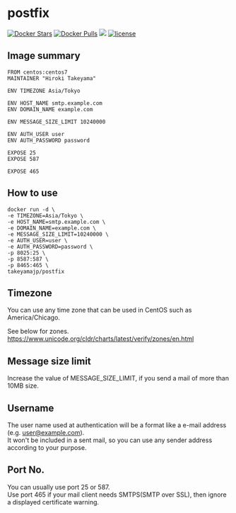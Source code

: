 # postfix
[![Docker Stars](https://img.shields.io/docker/stars/takeyamajp/postfix.svg)](https://hub.docker.com/r/takeyamajp/postfix/)
[![Docker Pulls](https://img.shields.io/docker/pulls/takeyamajp/postfix.svg)](https://hub.docker.com/r/takeyamajp/postfix/)
[![](https://img.shields.io/badge/GitHub-Dockerfile-orange.svg)](https://github.com/takeyamajp/docker-postfix/blob/master/Dockerfile)
[![license](https://img.shields.io/github/license/takeyamajp/docker-postfix.svg)](https://github.com/takeyamajp/docker-postfix/blob/master/LICENSE)

## Image summary
    FROM centos:centos7  
    MAINTAINER "Hiroki Takeyama"
    
    ENV TIMEZONE Asia/Tokyo
    
    ENV HOST_NAME smtp.example.com  
    ENV DOMAIN_NAME example.com
    
    ENV MESSAGE_SIZE_LIMIT 10240000
    
    ENV AUTH_USER user  
    ENV AUTH_PASSWORD password
    
    EXPOSE 25  
    EXPOSE 587
    
    EXPOSE 465

## How to use
    docker run -d \  
    -e TIMEZONE=Asia/Tokyo \  
    -e HOST_NAME=smtp.example.com \  
    -e DOMAIN_NAME=example.com \  
    -e MESSAGE_SIZE_LIMIT=10240000 \  
    -e AUTH_USER=user \  
    -e AUTH_PASSWORD=password \  
    -p 8025:25 \  
    -p 8587:587 \  
    -p 8465:465 \  
    takeyamajp/postfix 

## Timezone
You can use any time zone that can be used in CentOS such as America/Chicago.  

See below for zones.  
https://www.unicode.org/cldr/charts/latest/verify/zones/en.html

## Message size limit
Increase the value of MESSAGE_SIZE_LIMIT, if you send a mail of more than 10MB size.

## Username
The user name used at authentication will be a format like a e-mail address (e.g. user@example.com).  
It won't be included in a sent mail, so you can use any sender address according to your purpose.

## Port No.
You can usually use port 25 or 587.  
Use port 465 if your mail client needs SMTPS(SMTP over SSL), then ignore a displayed certificate warning.

